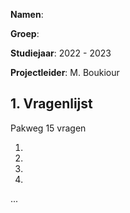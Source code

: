 **Namen**:

**Groep**:

**Studiejaar**: 2022 - 2023

**Projectleider**: M. Boukiour

## 1. Vragenlijst 
Pakweg 15 vragen

1.

2. 

3. 

4. 

...
